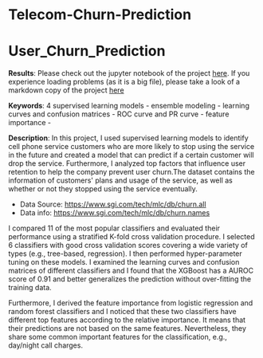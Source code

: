 # Telecom-Churn-Prediction
# User_Churn_Prediction

**Results**:
Please check out the jupyter notebook of the project [here](https://github.com/hudrizzle/User_Churn_Predictions/blob/master/User_Churn_Prediction.ipynb). If you experience loading problems (as it is a big file), please take a look of a markdown copy of the project [here](https://github.com/hudrizzle/User_Churn_Predictions/blob/master/results/User_Churn_Prediction.md)

**Keywords**:
4 supervised learning models - ensemble modeling - learning curves and confusion matrices -  ROC curve and PR curve - feature importance - 

**Description**:
In this project, I used supervised learning models to identify cell phone service customers who are more likely to stop using the service in the future and created a model that can predict if a certain customer will drop the service. Furthermore, I analyzed top factors that influence user retention to help the company prevent user churn.The dataset contains the information of customers' plans and usage of the service, as well as whether or not they stopped using the service eventually. 
- Data Source: https://www.sgi.com/tech/mlc/db/churn.all  
- Data info: https://www.sgi.com/tech/mlc/db/churn.names

I compared 11 of the most popular classifiers and evaluated their performance using a stratified K-fold cross validation procedure. I selected 6 classifiers with good cross validation scores covering a wide variety of types (e.g., tree-based, regression). I then performed hyper-parameter tuning on these models. I examined the learning curves and confusion matrices of different classifiers and I found that the XGBoost has a AUROC score of 0.91 and better generalizes the prediction without over-fitting the training data. 

Furthermore, I derived the feature importance from logistic regression and random forest classifiers and I noticed that these two classifiers have different top features according to the relative importance. It means that their predictions are not based on the same features. Nevertheless, they share some common important features for the classification, e.g., day/night call charges. 

